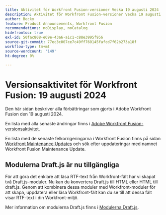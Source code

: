 ```yaml
---
title: Aktivitet för Workfront Fusion-versioner Vecka 19 augusti 2024
description: Aktivitet för Workfront Fusion-versioner Vecka 19 augusti 2024
author: Becky
feature: Product Announcements, Workfront Fusion
recommendations: noDisplay, noCatalog
hidefromtoc: true
exl-id: 50fac808-e69e-43a6-a1c1-c88e3995f956
source-git-commit: 77ec3c007ce7c49ff760145fafcd7f62b273a18f
workflow-type: tm+mt
source-wordcount: '149'
ht-degree: 0%

---
```


# Versionsaktivitet för Workfront Fusion: 19 augusti 2024

Den här sidan beskriver alla förbättringar som gjorts i Adobe Workfront Fusion den 19 augusti 2024.

En lista med alla senaste ändringar finns i [Adobe Workfront Fusion-versionsaktivitet](/help/workfront-fusion/fusion-product-releases/fusion-release-activity.md).

En lista med de senaste felkorrigeringarna i Workfront Fusion finns på sidan [Workfront Maintenance Updates](https://experienceleague.adobe.com/docs/workfront-known-issues/releases/current-updates.html?lang=sv-SE) och sök efter uppdateringar med namnet Workfront Fusion Maintenance Update.

## Modulerna Draft.js är nu tillgängliga

För att göra det enklare att läsa RTF-text från Workfront-fält har vi skapat två Draft.js-moduler. Nu kan du konvertera Draft.js till HTML eller HTML till draft.js. Genom att kombinera dessa moduler med Workfront-moduler för att skapa, uppdatera eller läsa Workfront-fält kan du se till att dessa fält visar RTF-text i din Workfront-miljö.

Mer information om modulerna Draft.js finns i [Modulerna Draft.js](/help/workfront-fusion/references/apps-and-modules/tools-and-transformers/draft-js-modules.md).
